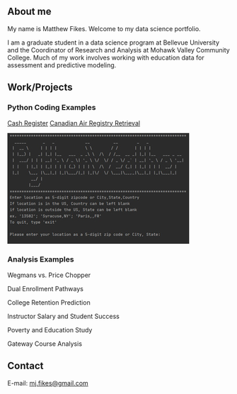

## About me

My name is Matthew Fikes. Welcome to my data science portfolio.

I am a graduate student in a data science program at Bellevue University and the Coordinator of Research and Analysis
at Mohawk Valley Community College. Much of my work involves working with education data for assessment and predictive modeling.



## Work/Projects

### Python Coding Examples



[Cash Register](https://github.com/mjfikes/DSCPortfolio/tree/main/Cash%20Register)
[Canadian Air Registry Retrieval](https://github.com/mjfikes/DSCPortfolio/tree/main/Canadian%20Air%20Registry)

[![PythonWeather](https://github.com/mjfikes/mjfikes.github.io/blob/ca1e41a68ba7b4f53e1b37b4a4712008558f875e/docs/assets/pictures/weather_title.jpg)](https://github.com/mjfikes/DSCPortfolio/tree/main/PythonWeather)



### Analysis Examples

Wegmans vs. Price Chopper

Dual Enrollment Pathways

College Retention Prediction

Instructor Salary and Student Success

Poverty and Education Study

Gateway Course Analysis 

## Contact
E-mail: [mj.fikes@gmail.com](mailto:mfikes@gmail.com)

